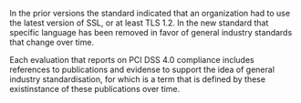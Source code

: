 In the prior versions the standard indicated that an organization had to use the latest version of SSL, or at least TLS 1.2. In the new standard that specific language has been removed in favor of general industry standards that change over time.

Each evaluation that reports on PCI DSS 4.0 compliance includes references to publications and evidense to support the idea of general industry standardisation, for which is a term that is defined by these existinstance of these publications over time.
